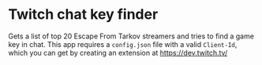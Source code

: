 # Twitch chat key finder

Gets a list of top 20 Escape From Tarkov streamers and tries to find a game key in chat.
This app requires a ```config.json``` file with a valid ```Client-Id```, which you can get by creating an extension at https://dev.twitch.tv/

